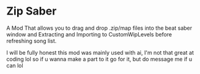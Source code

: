 # Zip Saber

A Mod That allows you to drag and drop .zip/map files into the beat saber window and Extracting and Importing to CustomWipLevels before refreshing song list.


I will be fully honest this mod was mainly used with ai, I'm not that great at coding lol so if u wanna make a part to it go for it, but do message me if u can lol

